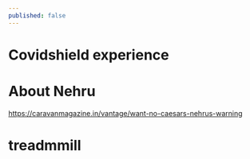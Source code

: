 ```yaml
---
published: false
---
```


# Covidshield experience


# About Nehru

https://caravanmagazine.in/vantage/want-no-caesars-nehrus-warning

# treadmmill